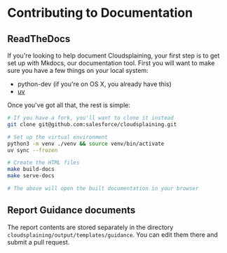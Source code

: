 # Contributing to Documentation

## ReadTheDocs

If you're looking to help document Cloudsplaining, your first step is to
get set up with Mkdocs, our documentation tool. First you will want to
make sure you have a few things on your local system:

-   python-dev (if you're on OS X, you already have this)
-   [uv](https://docs.astral.sh/uv/getting-started/installation/)

Once you've got all that, the rest is simple:

```bash
# If you have a fork, you'll want to clone it instead
git clone git@github.com:salesforce/cloudsplaining.git

# Set up the virtual environment
python3 -m venv ./venv && source venv/bin/activate
uv sync --frozen

# Create the HTML files
make build-docs
make serve-docs

# The above will open the built documentation in your browser
```

## Report Guidance documents

The report contents are stored separately in the directory `cloudsplaining/output/templates/guidance`. You can edit them there and submit a pull request.
